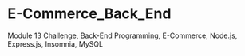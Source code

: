 # E-Commerce_Back_End
Module 13 Challenge, Back-End Programming, E-Commerce, Node.js, Express.js, Insomnia, MySQL
